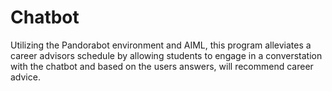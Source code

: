 # Chatbot
 Utilizing the Pandorabot environment and AIML, this program alleviates a career advisors schedule by allowing students to engage in a converstation with the chatbot and based on the users answers, will recommend career advice.
